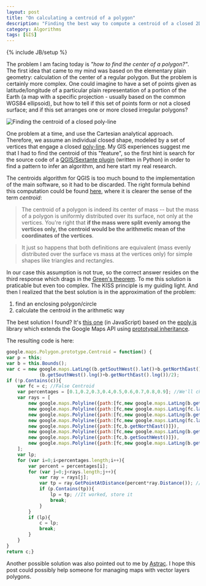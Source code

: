 ```yaml
---
layout: post
title: "On calculating a centroid of a polygon"
description: "Finding the best way to compute a centroid of a closed 2D surface, given its vertices"
category: Algorithms 
tags: [GIS]
---
```

{% include JB/setup %}

The problem I am facing today is *"how to find the center of a polygon?"*. The first idea that came to my mind 
was based 
on the elementary plain geometry: calculation of the center of a regular polygon. But the problem is certainly more
complex. One could imagine to have a set of points given as latitude/longitude of a particular plain representation
of a portion of the Earth (a map with a specific projection - usually based on the common WGS84 ellipsoid), but how to
tell if this set of points form or not a closed surface; and if this set arranges one or more closed irregular polygons?

![Finding the centroid of a closed poly-line](http://i.stack.imgur.com/sGcEX.png)

One problem at a time, and use the Cartesian analytical approach. Therefore, we assume an individual closed shape, modeled by a set of vertices that engage a closed [poly-line](http://www.webopedia.com/TERM/P/polyline.html). My GIS experiences 
suggest me that I had to find the centroid of this "feature", so the first hint is search for the source code of a
[QGIS/Sextante plugin](http://code.google.com/p/sextante/source/browse/trunk/soft/bindings/qgis-plugin/src/sextante/ftools/Centroids.py) (written in Python) in order to find a pattern to infer an algorithm, and here start my real research.

The centroids algorithm for QGIS is too much bound to the implementation of the main software, so it had to be discarded. 
The right formula behind this computation could be found [here](http://math.stackexchange.com/q/3177), where it is clearer the sense of the term *centroid*:

>The centroid of a polygon is indeed its center of mass -- but the mass of a polygon is uniformly distributed over its surface, not only at the vertices. You're right that **if the mass were split evenly among the vertices only, the centroid would be the arithmetic mean of the coordinates of the vertices**.

>It just so happens that both definitions are equivalent (mass evenly distributed over the surface vs mass at the vertices only) for simple shapes like triangles and rectangles.

In our case this assumption is not true, so the correct answer resides on the third response which drags in the [Green's
theorem](http://en.wikipedia.org/wiki/Green%27s_theorem). To me this solution is praticable but even too complex. The 
KISS principle is my guiding light. And then I realized that the best solution is in the approximation of the problem:

1. find an enclosing polygon/circle
2. calculate the centroid in the arithmetic way

The best solution I found? It's [this one](http://gis.stackexchange.com/q/2128) (in JavaScript) based on the
[epoly.js](http://www.geocodezip.com/scripts/v3_epoly.js) library which extends the Google Maps API using [prototypal 
inheritance](https://developer.mozilla.org/en-US/docs/Web/JavaScript/Guide/Inheritance_and_the_prototype_chain).

The resulting code is here:

```javascript
google.maps.Polygon.prototype.Centroid = function() {
var p = this;
var b = this.Bounds();
var c = new google.maps.LatLng((b.getSouthWest().lat()+b.getNorthEast().lat())/2,
            (b.getSouthWest().lng()+b.getNorthEast().lng())/2);
if (!p.Contains(c)){
    var fc = c; //False Centroid
    var percentages = [0.1,0.2,0.3,0.4,0.5,0.6,0.7,0.8,0.9]; //We'll check every 10% down each ray and see if we're inside our polygon
    var rays = [
        new google.maps.Polyline({path:[fc,new google.maps.LatLng(b.getNorthEast().lat(),fc.lng())]}),
        new google.maps.Polyline({path:[fc,new google.maps.LatLng(fc.lat(),b.getNorthEast().lng())]}),
        new google.maps.Polyline({path:[fc,new google.maps.LatLng(b.getSouthWest().lat(),fc.lng())]}),
        new google.maps.Polyline({path:[fc,new google.maps.LatLng(fc.lat(),b.getSouthWest().lng())]}),
        new google.maps.Polyline({path:[fc,b.getNorthEast()]}),
        new google.maps.Polyline({path:[fc,new google.maps.LatLng(b.getSouthWest().lat(),b.getNorthEast().lng())]}),
        new google.maps.Polyline({path:[fc,b.getSouthWest()]}),
        new google.maps.Polyline({path:[fc,new google.maps.LatLng(b.getNorthEast().lat(),b.getSouthWest().lng())]})
    ];
    var lp;
    for (var i=0;i<percentages.length;i++){
        var percent = percentages[i];
        for (var j=0;j<rays.length;j++){
            var ray = rays[j];
            var tp = ray.GetPointAtDistance(percent*ray.Distance()); //Test Point i% down the ray
            if (p.Contains(tp)){
                lp = tp; //It worked, store it
                break;
            }
        }
        if (lp){
            c = lp;
            break;
        }
    }
}
return c;}
```

Another possible solution was also pointed out to me by [Astrac](https://github.com/Astrac). I hope this post could possibly help someone for managing maps with vector layers polygons.
